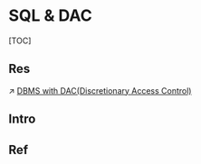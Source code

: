 # SQL & DAC

[TOC]



## Res
↗ [DBMS with DAC(Discretionary Access Control)](../../../../../../../../CyberSecurity/System%20Security/Database%20System%20Security/DBMS%20Access%20Control/DBMS%20with%20DAC(Discretionary%20Access%20Control)/DBMS%20with%20DAC(Discretionary%20Access%20Control).md)



## Intro


## Ref

